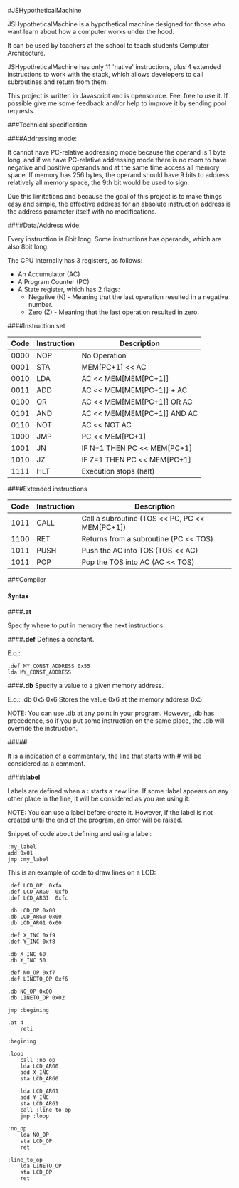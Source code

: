 
#JSHypotheticalMachine

JSHypotheticalMachine is a hypothetical machine designed for those who want learn about how a computer works under the hood.

It can be used by teachers at the school to teach students Computer Architecture.

JSHypotheticalMachine has only 11 'native' instructions, plus 4 extended instructions to work with the stack, which allows developers to call subroutines and return from them.

This project is written in Javascript and is opensource. Feel free to use it. If possible give me some feedback and/or help to improve it by sending pool requests.

###Technical specification 

####Addressing mode:

It cannot have PC-relative addressing mode because the operand is 1 byte long, and if we have PC-relative addressing mode there is no room to have negative and positive operands and at the same time access all
memory space. If memory has 256 bytes, the operand should have 9 bits to address relatively all memory space, the 9th bit would be used to sign.

Due this limitations and because the goal of this project is to make things easy and simple, the effective address for an absolute instruction address is the address parameter itself with no modifications.

####Data/Address wide: 

Every instruction is 8bit long. Some instructions has operands, which are also 8bit long. 

The CPU internally has 3 registers, as follows:

 - An Accumulator (AC)
 - A Program Counter (PC)
 - A State register, which has 2 flags:
	 - Negative (N) - Meaning that the last operation resulted in a negative number.
	 - Zero (Z) - Meaning that the last operation resulted in zero.


####Instruction set

Code | Instruction | Description
-----|-------------|--------------
0000 | NOP | No Operation
0001 | STA | MEM[PC+1] << AC
0010 | LDA | AC << MEM[MEM[PC+1]]
0011 | ADD | AC << MEM[MEM[PC+1]] + AC
0100 | OR  | AC << MEM[MEM[PC+1]] OR AC
0101 | AND | AC << MEM[MEM[PC+1]] AND AC
0110 | NOT | AC << NOT AC
1000 | JMP | PC << MEM[PC+1]
1001 | JN  | IF N=1 THEN PC << MEM[PC+1]
1010 | JZ  | IF Z=1 THEN PC << MEM[PC+1]
1111 | HLT | Execution stops (halt)

####Extended instructions

Code | Instruction | Description
-----|-------------|--------------
1011 | CALL | Call a subroutine (TOS << PC, PC << MEM[PC+1])
1100 | RET  | Returns from a subroutine (PC << TOS)
1011 | PUSH | Push the AC into TOS (TOS << AC)
1011 | POP  | Pop the TOS into AC (AC << TOS)


###Compiler

#### Syntax

####<b>.at</b>

Specify where to put in memory the next instructions.

####<b>.def</b>
Defines a constant. 

E.q.:
```
.def MY_CONST_ADDRESS 0x55
lda MY_CONST_ADDRESS
```

####<b>.db</b>
Specify a value to a given memory address.

E.q.: .db 0x5 0x6
Stores the value 0x6 at the memory address 0x5

NOTE: You can use .db at any point in your program. However, .db
has precedence, so if you put some instruction on the same place, the
.db will override the instruction. 

####<b>#</b>

It is a indication of a commentary, the line that starts with # will be considered as a comment.

####<b>:label</b>

Labels are defined when a <b>:</b> starts a new line. If some :label appears on any other place in the line, it will be considered as you are using it. 

NOTE: You can use a label before create it. However, if the label is not
created until the end of the program, an error will be raised. 

Snippet of code about defining and using a label:

```
:my_label
add 0x01
jmp :my_label
``` 

This is an example of code to draw lines on a LCD:
```
.def LCD_OP  0xfa
.def LCD_ARG0  0xfb
.def LCD_ARG1  0xfc

.db LCD_OP 0x00
.db LCD_ARG0 0x00
.db LCD_ARG1 0x00

.def X_INC 0xf9
.def Y_INC 0xf8

.db X_INC 60
.db Y_INC 50

.def NO_OP 0xf7
.def LINETO_OP 0xf6

.db NO_OP 0x00
.db LINETO_OP 0x02

jmp :begining

.at 4
    reti

:begining

:loop
	call :no_op
    lda LCD_ARG0
    add X_INC
    sta LCD_ARG0
    
    lda LCD_ARG1
    add Y_INC
    sta LCD_ARG1
	call :line_to_op
    jmp :loop

:no_op
	lda NO_OP
    sta LCD_OP
	ret

:line_to_op
	lda LINETO_OP
    sta LCD_OP
	ret
```
